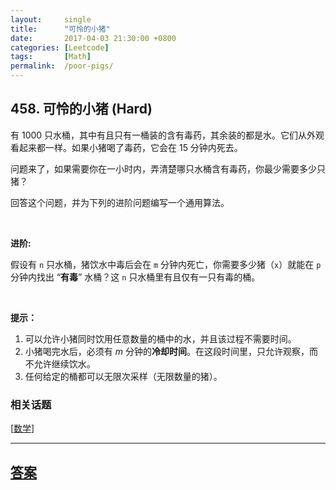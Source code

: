 ```yaml
---
layout:     single
title:      "可怜的小猪"
date:       2017-04-03 21:30:00 +0800
categories: [Leetcode]
tags:       [Math]
permalink:  /poor-pigs/
---
```


## 458. 可怜的小猪 (Hard)

<p>有 1000 只水桶，其中有且只有一桶装的含有毒药，其余装的都是水。它们从外观看起来都一样。如果小猪喝了毒药，它会在 15 分钟内死去。</p>

<p>问题来了，如果需要你在一小时内，弄清楚哪只水桶含有毒药，你最少需要多少只猪？</p>

<p>回答这个问题，并为下列的进阶问题编写一个通用算法。</p>

<p>&nbsp;</p>

<p><strong>进阶: </strong></p>

<p>假设有 <code>n</code> 只水桶，猪饮水中毒后会在 <code>m</code> 分钟内死亡，你需要多少猪（<code>x</code>）就能在 <code>p</code> 分钟内找出 &ldquo;<strong>有毒</strong>&rdquo; 水桶？这&nbsp;<code>n</code> 只水桶里有且仅有一只有毒的桶。</p>

<p>&nbsp;</p>

<p><strong>提示：</strong></p>

<ol>
	<li>可以允许小猪同时饮用任意数量的桶中的水，并且该过程不需要时间。</li>
	<li>小猪喝完水后，必须有 <em>m</em> 分钟的<strong>冷却时间</strong>。在这段时间里，只允许观察，而不允许继续饮水。</li>
	<li>任何给定的桶都可以无限次采样（无限数量的猪）。</li>
</ol>

### 相关话题
  [[数学](https://github.com/openset/leetcode/tree/master/tag/math/README.md)]

---

## [答案](https://github.com/openset/leetcode/tree/master/problems/poor-pigs)
